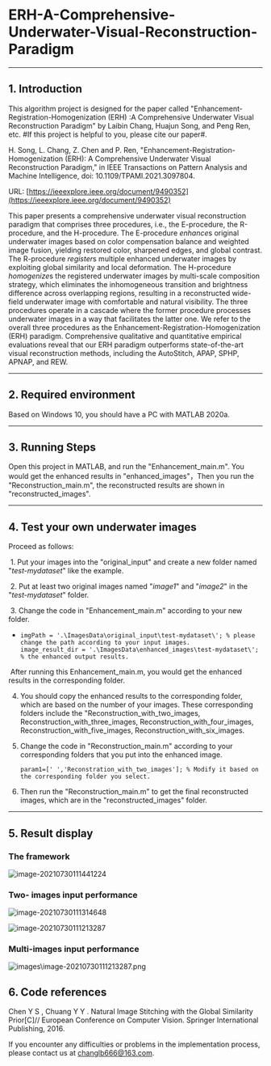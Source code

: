 # ERH-A-Comprehensive-Underwater-Visual-Reconstruction-Paradigm

------

## 1.  Introduction

This algorithm project is designed for the paper called "Enhancement-Registration-Homogenization (ERH) :A Comprehensive Underwater Visual Reconstruction Paradigm" by Laibin Chang, Huajun Song, and Peng Ren, etc. #If this project is helpful to you, please cite our paper#.

H. Song, L. Chang, Z. Chen and P. Ren, "Enhancement-Registration-Homogenization (ERH): A Comprehensive Underwater Visual Reconstruction Paradigm," in IEEE Transactions on Pattern Analysis and Machine Intelligence, doi: 10.1109/TPAMI.2021.3097804.

URL: [https://ieeexplore.ieee.org/document/9490352](https://ieeexplore.ieee.org/document/9490352)

This paper presents a comprehensive underwater visual reconstruction paradigm that comprises three procedures, i.e., the E-procedure, the R-procedure, and the H-procedure. The E-procedure *enhance*s original underwater images based on color compensation balance and weighted image fusion, yielding restored color, sharpened edges, and global contrast. The R-procedure *register*s multiple enhanced underwater images by exploiting global similarity and local deformation. The H-procedure *homogenize*s the registered underwater images by multi-scale composition strategy, which eliminates the inhomogeneous transition and brightness difference across overlapping regions, resulting in a reconstructed wide-field underwater image with comfortable and natural visibility. The three procedures operate in a cascade where the former procedure processes underwater images in a way that facilitates the latter one. We refer to the overall three procedures as the Enhancement-Registration-Homogenization (ERH) paradigm. Comprehensive qualitative and quantitative empirical evaluations reveal that our ERH paradigm outperforms state-of-the-art visual reconstruction methods, including the AutoStitch, APAP, SPHP, APNAP, and REW.

------

## 2. Required environment

Based on Windows 10, you should have a PC with MATLAB 2020a.

------

## 3. Running Steps

Open this project in MATLAB, and run the "Enhancement_main.m". You would get the enhanced results in "enhanced_images"，Then you run the "Reconstruction_main.m",  the reconstructed results are shown in "reconstructed_images". 

------

## 4. Test your own underwater images

Proceed as follows:

​	1. Put your images into the "original_input" and create a new folder named "*test-mydataset*" like the example.

​	2. Put at least two original images named "*image1*" and "*image2*" in the "*test-mydataset*" folder.

​	3. Change the code in "Enhancement_main.m" according to your new folder.

- ```
  imgPath = '.\ImagesData\original_input\test-mydataset\'; % please change the path according to your input images.
  image_result_dir = '.\ImagesData\enhanced_images\test-mydataset\'; % the enhanced output results.
  ```

​		After running this Enhancement_main.m, you would get the enhanced results in the corresponding folder.

 4. You should copy the enhanced results to the corresponding folder, which are based on the number of your images. These  corresponding folders include the "Reconstruction_with_two_images, Reconstruction_with_three_images, Reconstruction_with_four_images, Reconstruction_with_five_images,  Reconstruction_with_six_images.

 5. Change the code in "Reconstruction_main.m" according to your corresponding folders that you put into the enhanced image.

    ```
    param1=[' ','Reconstration_with_two_images']; % Modify it based on the corresponding folder you select.
    ```

 6. Then run the "Reconstruction_main.m" to get the final reconstructed images, which are in the  "reconstructed_images" folder.

------

## 5. Result display

### The framework

![image-20210730111441224](https://raw.githubusercontent.com/LaibinChang/Enhancement-Registration-Homogenization-A-Comprehensive-Underwater-Visual-Reconstruction-Para/master/images/image-20210730111441224.png)

### Two- images input performance

![image-20210730111314648](https://raw.githubusercontent.com/LaibinChang/Enhancement-Registration-Homogenization-A-Comprehensive-Underwater-Visual-Reconstruction-Para/master/images/image-20210730111314648.png)

![image-20210730111213287](https://raw.githubusercontent.com/LaibinChang/Enhancement-Registration-Homogenization-A-Comprehensive-Underwater-Visual-Reconstruction-Para/master/images/image-20210730111213287.png)

### Multi-images input performance

![images\image-20210730111213287.png](https://raw.githubusercontent.com/LaibinChang/Enhancement-Registration-Homogenization-A-Comprehensive-Underwater-Visual-Reconstruction-Para/master/images/image-20210730110831984.png)

## 6. Code references

Chen Y S , Chuang Y Y . Natural Image Stitching with the Global Similarity Prior[C]// European Conference on Computer Vision. Springer International Publishing, 2016.


If you encounter any difficulties or problems  in the implementation process, please contact us at changlb666@163.com.

